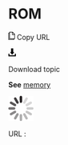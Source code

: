# ROM

![Copy URL](media/rom/Copy.png)
Copy URL

![Download](media/rom/Download.png)

Download topic

**See** [memory](https://worldready.cloudapp.net/Styleguide/Read?id=2700&topicid=35450)

![In progress](media/rom/activity-large.gif)

URL :
